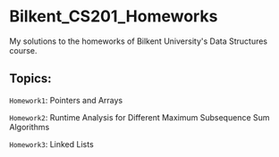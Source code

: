 # Bilkent_CS201_Homeworks

My solutions to the homeworks of Bilkent University's Data Structures course.

## Topics:

`Homework1`: Pointers and Arrays

`Homework2`: Runtime Analysis for Different Maximum Subsequence Sum Algorithms

`Homework3`: Linked Lists
